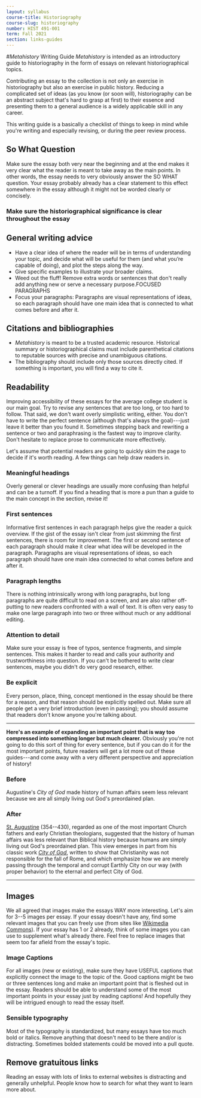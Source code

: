 ```yaml
---
layout: syllabus
course-title: Historiography
course-slug: historiography
number: HIST 491-001
term: Fall 2021
section: links-guides
---
```


#_Metahistory_ Writing Guide
_Metahistory_ is intended as an introductory guide to historiography in the form of essays on relevant historiographical topics.

Contributing an essay to the collection is not only an exercise in historiography but also an exercise in public history. Reducing a complicated set of ideas (as you know (or soon will), historiography can be an abstract subject that's hard to grasp at first) to their essence and presenting them to a general audience is a widely applicable skill in any career.

This writing guide is a basically a checklist of things to keep in mind while you're writing and especially revising, or during the peer review process.


## So What Question
Make sure the essay both very near the beginning and at the end makes it very clear what the reader is meant to take away as the main points. In other words, the essay needs to very obviously answer the SO WHAT question. Your essay probably already has a clear statement to this effect somewhere in the essay although it might not be worded clearly or concisely.

### Make sure the historiographical significance is clear throughout the essay

## General writing advice
- Have a clear idea of where the reader will be in terms of understanding your topic, and decide what will be useful for them (and what you’re capable of doing), and plot the steps along the way.
- Give specific examples to illustrate your broader claims.
- Weed out the fluff! Remove extra words or sentences that don't really add anything new or serve a necessary purpose.FOCUSED PARAGRAPHS
- Focus your paragraphs: Paragraphs are visual representations of ideas, so each paragraph should have one main idea that is connected to what comes before and after it.


## Citations and bibliographies
- _Metahistory_ is meant to be a trusted academic resource. Historical summary or historiographical claims must include parenthetical citations to reputable sources with precise and unambiguous citations.
- The bibliography should include only those sources directly cited. If something is important, you will find a way to cite it.



## Readability
Improving accessibility of these essays for the average college student is our main goal. Try to revise any sentences that are too long, or too hard to follow. That said, we don't want overly simplistic writing, either. You don't have to write the perfect sentence (although that's always the goal)---just leave it better than you found it. Sometimes stepping back and rewriting a sentence or two and paraphrasing is the fastest way to improve clarity. Don't hesitate to replace prose to communicate more effectively.

Let's assume that potential readers are going to quickly skim the page to decide if it's worth reading. A few things can help draw readers in.

### Meaningful headings
Overly general or clever headings are usually more confusing than helpful and can be a turnoff. If you find a heading that is more a pun than a guide to the main concept in the section, revise it!

### First sentences
Informative first sentences in each paragraph helps give the reader a quick overview. If the gist of the essay isn't clear from just skimming the first sentences, there is room for improvement. The first or second sentence of each paragraph should make it clear what idea will be developed in the paragraph. Paragraphs are visual representations of ideas, so each paragraph should have one main idea connected to what comes before and after it.

### Paragraph lengths
There is nothing intrinsically wrong with long paragraphs, but long paragraphs are quite difficult to read on a screen, and are also rather off-putting to new readers confronted with a wall of text. It is often very easy to make one large paragraph into two or three without much or any additional editing.

### Attention to detail
Make sure your essay is free of typos, sentence fragments, and simple sentences. This makes it harder to read and calls your authority and trustworthiness into question. If you can't be bothered to write clear sentences, maybe you didn't do very good research, either.


### Be explicit
Every person, place, thing, concept mentioned in the essay should be there for a reason, and that reason should be explicitly spelled out. Make sure all people get a very brief introduction (even in passing); you should assume that readers don't know anyone you're talking about.


---
**Here's an example of expanding an important point that is way too compressed into something longer but much clearer.** Obviously you're not going to do this sort of thing for every sentence, but if you can do it for the most important points, future readers will get a lot more out of these guides---and come away with a very different perspective and appreciation of history!

### Before
Augustine's _City of God_ made history of human affairs seem less relevant because we are all simply living out God's preordained plan.

### After
[St. Augustine](https://en.wikipedia.org/wiki/Augustine_of_Hippo) (354--430), regarded as one of the most important Church fathers and early Christian theologians, suggested that the history of human affairs was less relevant than Biblical history because humans are simply living out God's preordained plan. This view emerges in part from his classic work [_City of God_](https://en.wikipedia.org/wiki/The_City_of_God), written to show that Christianity was not responsible for the fall of Rome, and which emphasize how we are merely passing through the temporal and corrupt Earthly City on our way (with proper behavior) to the eternal and perfect City of God.

---

## Images
We all agreed that images make the essays WAY more interesting. Let's aim for 3--5 images per essay. If your essay doesn't have any, find some relevant images that you can freely use (from sites like [Wikimedia Commons](https://commons.wikimedia.org/wiki/Main_Page)). If your essay has 1 or 2 already, think of some images you can use to supplement what's already there. Feel free to replace images that seem too far afield from the essay's topic.

### Image Captions
For all images (new or existing), make sure they have USEFUL captions that explicitly connect the image to the topic of the. Good captions might be two or three sentences long and make an important point that is fleshed out in the essay. Readers should be able to understand some of the most important points in your essay just by reading captions! And hopefully they will be intrigued enough to read the essay itself.

### Sensible typography
Most of the typography is standardized, but many essays have too much bold or italics. Remove anything that doesn't need to be there and/or is distracting. Sometimes bolded statements could be moved into a pull quote.

## Remove gratuitous links
Reading an essay with lots of links to external websites is distracting and generally unhelpful. People know how to search for what they want to learn more about.

